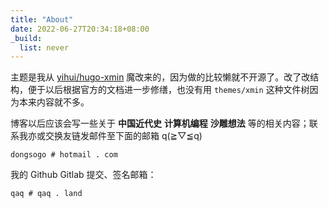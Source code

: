 ```yaml
---
title: "About"
date: 2022-06-27T20:34:18+08:00
_build:
  list: never
---
```


主题是我从 [yihui/hugo-xmin](https://github.com/yihui/hugo-xmin) 魔改来的，因为做的比较懒就不开源了。改了改结构，便于以后根据官方的文档进一步修缮，也没有用 `themes/xmin` 这种文件树因为本来内容就不多。

博客以后应该会写一些关于 **中国近代史** **计算机编程** **沙雕想法** 等的相关内容；联系我亦或交换友链发邮件至下面的邮箱 q(≧▽≦q)

```
dongsogo # hotmail . com
```

我的 Github Gitlab 提交、签名邮箱：

```
qaq # qaq . land
```
